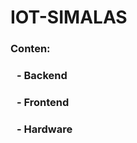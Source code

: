 # IOT-SIMALAS
<h3 align="left">Conten:</h3>
<h3 style="margin-left: 10px;">- Backend</h3>
<h3 style="margin-left: 10px;">- Frontend</h3>
<h3 style="margin-left: 10px;">- Hardware</h3>
